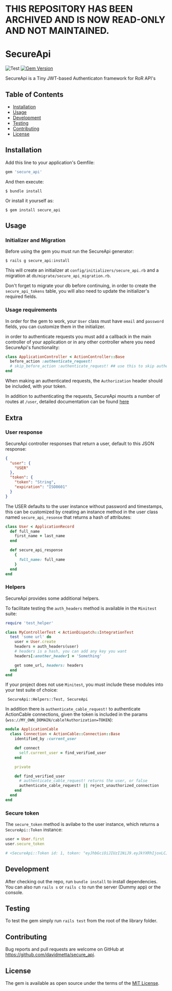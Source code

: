 # THIS REPOSITORY HAS BEEN ARCHIVED AND IS NOW READ-ONLY AND NOT MAINTAINED.

# SecureApi

![Test](https://github.com/davidmetta/secure_api/workflows/Test/badge.svg)
[![Gem Version](https://badge.fury.io/rb/secure_api.svg)](https://badge.fury.io/rb/secure_api)

SecureApi is a Tiny JWT-based Authenticaton framework for RoR API's

## Table of Contents
- [Installation](#installation)
- [Usage](#usage)
- [Development](#development)
- [Testing](#testing)
- [Contributing](#contributing)
- [License](#license)

## Installation

Add this line to your application's Gemfile:

```ruby
gem 'secure_api'
```

And then execute:

    $ bundle install

Or install it yourself as:

    $ gem install secure_api

## Usage

### Initializer and Migration

Before using the gem you must run the SecureApi generator:

    $ rails g secure_api:install

This will create an initializer at `config/initializers/secure_api.rb` and a migration at `db/migrate/secure_api_migration.rb`.

Don't forget to migrate your db before continuing, in order to create the `secure_api_tokens` table, you will also need to update the initializer's required fields.

### Usage requirements

In order for the gem to work, your `User` class must have `email` and `password` fields, you can customize them in the initializer.

in order to authenticate requests you must add a callback in the main controller of your application
or in any other controller where you need SecureApi's functionality:

```ruby
class ApplicationController < ActionController::Base
  before_action :authenticate_request!
  # skip_before_action :authenticate_request! ## use this to skip authentication on specific requests
end
```

When making an authenticated requests, the `Authorization` header should be included, with your token.

In addition to authenticating the requests, SecureApi mounts a number of routes at `/user`, detailed documentation can be found [here](ROUTES.md)

## Extra

### User response

SecureApi controller responses that return a user, default to this JSON response:

```JSON
{
  "user": {
    "USER"
  },
  "token": {
    "token": "String",
    "expiration": "ISO8601"
  }
}
```

The USER defaults to the user instance without password and timestamps, this can be customized by creating an instance method in the user class named `secure_api_resonse` that returns a hash of attributes:

```ruby
class User < ApplicationRecord
  def full_name
    first_name + last_name
  end

  def secure_api_response
    {
      full_name: full_name
    }
  end
end
```

### Helpers

SecureApi provides some additional helpers.

To facilitate testing the `auth_headers` method is available in the `Minitest` suite:

```ruby
require 'test_helper'

class MyControllerTest < ActionDispatch::IntegrationTest
  test 'some url' do
    user = User.create
    headers = auth_headers(user)
    # headers is a hash, you can add any key you want
    headers[:another_header] = 'Something'

    get some_url, headers: headers
  end
end

```

If your project does not use `Minitest`, you must include these modules into your test suite of choice:

     SecureApi::Helpers::Test, SecureApi

In addition there is `authenticate_cable_request!` to authenticate ActionCable connections, given the token is included in the params (`wss://MY_OWN_DOMAIN/cable?Authorization=TOKEN`):

```ruby
module ApplicationCable
  class Connection < ActionCable::Connection::Base
    identified_by :current_user

    def connect
      self.current_user = find_verified_user
    end

    private

    def find_verified_user
      # authenticate_cable_request! returns the user, or false
      authenticate_cable_request! || reject_unauthorized_connection
    end
  end
end
```

### Secure token

The `secure_token` method is avilabe to the user instance, which returns a `SecureApi::Token` instance:

```ruby
user = User.first
user.secure_token

# <SecureApi::Token id: 1, token: "eyJhbGciOiJIUzI1NiJ9.eyJkYXRhIjoxLCJleHAiOjE2MDYxM...", exp_date: "2020-11-23 13:26:13", resource_type: "User", resource_id: 1, created_at: "2020-11-22 13:26:13", updated_at: "2020-11-22 13:26:13">
```

## Development

After checking out the repo, run `bundle install` to install dependencies. You can also run `rails s` or `rails c` to run the server (Dummy app) or the console.

## Testing

To test the gem simply run `rails test` from the root of the library folder.

## Contributing

Bug reports and pull requests are welcome on GitHub at https://github.com/davidmetta/secure_api.

## License

The gem is available as open source under the terms of the [MIT License](https://opensource.org/licenses/MIT).
